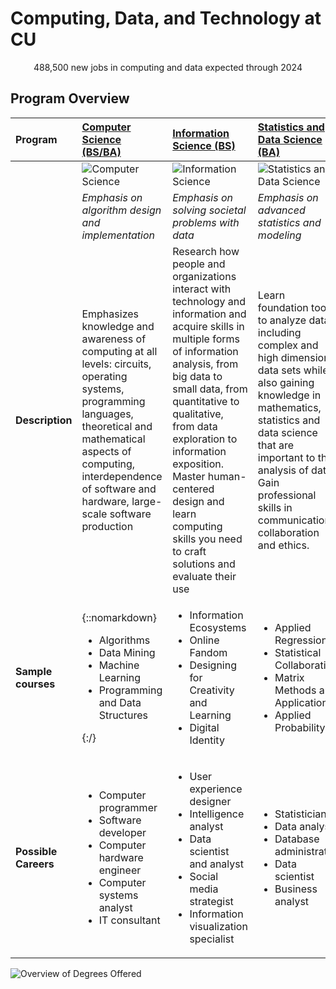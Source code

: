 # Computing, Data, and Technology at CU

<p align="center">
   488,500 new jobs in computing and data expected through 2024
</p>

## Program Overview

| **Program** | [Computer Science (BS/BA)](https://kenbod.github.io/computing_paths/CS.html) | [Information Science (BS)](https://kenbod.github.io/computing_paths/IS.html) | [Statistics and Data Science (BA)](https://kenbod.github.io/computing_paths/SDS.html) | [Technology, Arts, and Media (BS)](https://kenbod.github.io/computing_paths/TAM.html) |
|:-----------|:-----------|:------------|:------------|:------------|
| &nbsp; | ![Computer Science](https://kenbod.github.io/computing_paths/images/Code.png "Computer Science") | ![Information Science](https://kenbod.github.io/computing_paths/images/InformationScience.png "Information Science") | ![Statistics and Data Science](https://kenbod.github.io/computing_paths/images/SDS.png "Statistics and Data Science") | ![TAM](https://kenbod.github.io/computing_paths/images/TAM.png "Technology, Arts, and Media") |
| &nbsp; | _Emphasis on algorithm design and implementation_ | _Emphasis on solving societal problems with data_ | _Emphasis on advanced statistics and modeling_ | _Emphasis on making, arts + engineering_ |
| **Description** | Emphasizes knowledge and awareness of computing at all levels: circuits, operating systems, programming languages, theoretical and mathematical aspects of computing, interdependence of software and hardware, large-scale software production | Research how people and organizations interact with technology and information and acquire skills in multiple forms of information analysis, from big data to small data, from quantitative to qualitative, from data exploration to information exposition. Master human-centered design and learn computing skills you need to craft solutions and evaluate their use | Learn foundation tools to analyze data, including complex and high dimensional data sets while also gaining knowledge in mathematics, statistics and data science that are important to the analysis of data. Gain professional skills in communication, collaboration and ethics. | Gain with the necessary technical, theoretical and historical perspectives so you can contribute to the development of new functionalities, aesthetics and innovations of creative technology. This program infuses creativity into technology and integrates a technically rigorous education with critical thinking, problem solving, design and creative production. |
| **Sample courses** | {::nomarkdown}<ul><li>Algorithms</li><li>Data Mining</li><li>Machine Learning</li><li>Programming and Data Structures</li></ul>{:/} | <p><ul><li>Information Ecosystems</li><li>Online Fandom</li><li>Designing for Creativity and Learning</li><li>Digital Identity</li></ul></p> | <p><ul><li>Applied Regression</li><li>Statistical Collaboration</li><li>Matrix Methods and Applications</li><li>Applied Probability</li></ul></p> | <p><ul><li>Mobile Application Development</li><li>Web Front-End Development</li><li>Animation</li></ul></p> |
| **Possible Careers** | <ul><li>Computer programmer</li><li>Software developer</li><li>Computer hardware engineer</li><li>Computer systems analyst</li><li>IT consultant</li></ul> | <ul><li>User experience designer</li><li>Intelligence analyst</li><li>Data scientist and analyst</li><li>Social media strategist</li><li>Information visualization specialist</li></ul> | <ul><li>Statistician</li><li>Data analyst</li><li>Database administrator</li><li>Data scientist</li><li>Business analyst</li></ul> | <ul><li>3D modeling, gaming and simulation</li><li>Web design and development</li><li>Visual Communication</li><li>Robotics and physical computing</li></ul> |

![Overview of Degrees Offered](https://kenbod.github.io/computing_paths/images/DegreesOffered.png "Find Your Fit")
